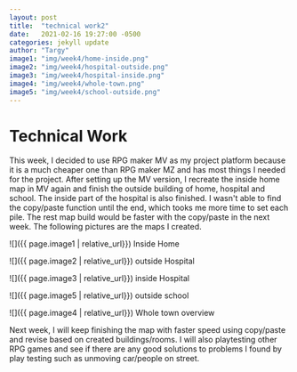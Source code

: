 ```yaml
---
layout: post
title:  "technical work2"
date:   2021-02-16 19:27:00 -0500
categories: jekyll update
author: "Targy"
image1: "img/week4/home-inside.png"
image2: "img/week4/hospital-outside.png"
image3: "img/week4/hospital-inside.png"
image4: "img/week4/whole-town.png"
image5: "img/week4/school-outside.png"
---
```


# Technical Work

This week, I decided to use RPG maker MV as my project platform because it is a much cheaper one than RPG maker MZ and has most things I needed for the project. After setting up the MV version, I recreate the inside home map in MV again and finish the outside building of home, hospital and school. The inside part of the hospital is also finished. I wasn't able to find the copy/paste function until the end, which tooks me more time to set each pile. The rest map build would be faster with the copy/paste in the next week. The following pictures are the maps I created.

![]({{ page.image1 | relative_url}})
Inside Home

![]({{ page.image2 | relative_url}})
outside Hospital

![]({{ page.image3 | relative_url}})
inside Hospital

![]({{ page.image5 | relative_url}})
outside school

![]({{ page.image4 | relative_url}})
Whole town overview

Next week, I will keep finishing the map with faster speed using copy/paste and revise based on created buildings/rooms. I will also playtesting other RPG games and see if there are any good solutions to problems I found by play testing such as unmoving car/people on street.